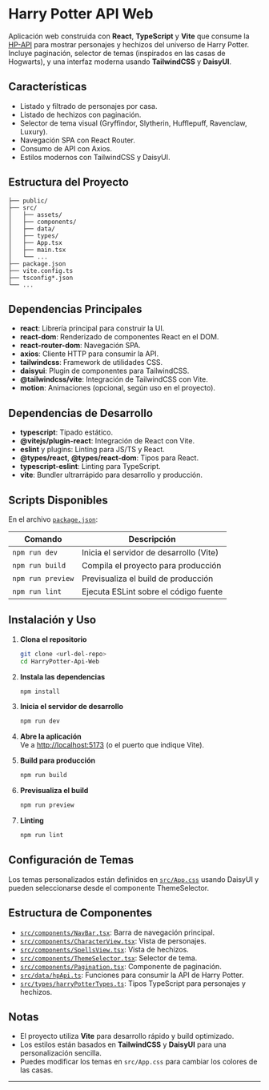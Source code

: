 # Harry Potter API Web

Aplicación web construida con **React**, **TypeScript** y **Vite** que consume la [HP-API](https://hp-api.onrender.com/) para mostrar personajes y hechizos del universo de Harry Potter. Incluye paginación, selector de temas (inspirados en las casas de Hogwarts), y una interfaz moderna usando **TailwindCSS** y **DaisyUI**.

## Características

- Listado y filtrado de personajes por casa.
- Listado de hechizos con paginación.
- Selector de tema visual (Gryffindor, Slytherin, Hufflepuff, Ravenclaw, Luxury).
- Navegación SPA con React Router.
- Consumo de API con Axios.
- Estilos modernos con TailwindCSS y DaisyUI.

## Estructura del Proyecto

```
├── public/
├── src/
│   ├── assets/
│   ├── components/
│   ├── data/
│   ├── types/
│   ├── App.tsx
│   ├── main.tsx
│   └── ...
├── package.json
├── vite.config.ts
├── tsconfig*.json
└── ...
```

## Dependencias Principales

- **react**: Librería principal para construir la UI.
- **react-dom**: Renderizado de componentes React en el DOM.
- **react-router-dom**: Navegación SPA.
- **axios**: Cliente HTTP para consumir la API.
- **tailwindcss**: Framework de utilidades CSS.
- **daisyui**: Plugin de componentes para TailwindCSS.
- **@tailwindcss/vite**: Integración de TailwindCSS con Vite.
- **motion**: Animaciones (opcional, según uso en el proyecto).

## Dependencias de Desarrollo

- **typescript**: Tipado estático.
- **@vitejs/plugin-react**: Integración de React con Vite.
- **eslint** y plugins: Linting para JS/TS y React.
- **@types/react**, **@types/react-dom**: Tipos para React.
- **typescript-eslint**: Linting para TypeScript.
- **vite**: Bundler ultrarrápido para desarrollo y producción.

## Scripts Disponibles

En el archivo [`package.json`](package.json):

| Comando         | Descripción                                 |
|-----------------|---------------------------------------------|
| `npm run dev`   | Inicia el servidor de desarrollo (Vite)     |
| `npm run build` | Compila el proyecto para producción         |
| `npm run preview` | Previsualiza el build de producción       |
| `npm run lint`  | Ejecuta ESLint sobre el código fuente       |

## Instalación y Uso

1. **Clona el repositorio**  
   ```sh
   git clone <url-del-repo>
   cd HarryPotter-Api-Web
   ```

2. **Instala las dependencias**  
   ```sh
   npm install
   ```

3. **Inicia el servidor de desarrollo**  
   ```sh
   npm run dev
   ```

4. **Abre la aplicación**  
   Ve a [http://localhost:5173](http://localhost:5173) (o el puerto que indique Vite).

5. **Build para producción**  
   ```sh
   npm run build
   ```

6. **Previsualiza el build**  
   ```sh
   npm run preview
   ```

7. **Linting**  
   ```sh
   npm run lint
   ```

## Configuración de Temas

Los temas personalizados están definidos en [`src/App.css`](src/App.css) usando DaisyUI y pueden seleccionarse desde el componente ThemeSelector.

## Estructura de Componentes

- [`src/components/NavBar.tsx`](src/components/NavBar.tsx): Barra de navegación principal.
- [`src/components/CharacterView.tsx`](src/components/CharacterView.tsx): Vista de personajes.
- [`src/components/SpellsView.tsx`](src/components/SpellsView.tsx): Vista de hechizos.
- [`src/components/ThemeSelector.tsx`](src/components/ThemeSelector.tsx): Selector de tema.
- [`src/components/Pagination.tsx`](src/components/Pagination.tsx): Componente de paginación.
- [`src/data/hpApi.ts`](src/data/hpApi.ts): Funciones para consumir la API de Harry Potter.
- [`src/types/harryPotterTypes.ts`](src/types/harryPotterTypes.ts): Tipos TypeScript para personajes y hechizos.

## Notas

- El proyecto utiliza **Vite** para desarrollo rápido y build optimizado.
- Los estilos están basados en **TailwindCSS** y **DaisyUI** para una personalización sencilla.
- Puedes modificar los temas en `src/App.css` para cambiar los colores de las casas.

---

